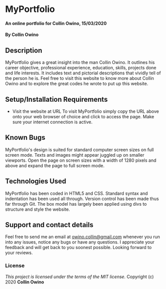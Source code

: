 # MyPortfolio
#### An online portfolio for Collin Owino, 15/03/2020
#### By **Collin Owino**
## Description
MyPortfolio gives a great insight into the man Collin Owino. It outlines his career objective, professional experience, education, skills, projects done and life interests. It includes text and pictorial descriptions that vividly tell of the person he is. Feel free to visit this website to know more about Collin Owino and to explore the great codes he wrote to put up this website.
## Setup/Installation Requirements
* Visit the website at URL
To visit MyPortfolio simply copy the URL above onto your web browser of choice and click to access the page. Make sure your internet connection is active.
## Known Bugs
MyPortfolio's design is suited for standard computer screen sizes on full screen mode. Texts and images might appear juggled up on smaller viewports. Open the page on screen sizes with a width of 1280 pixels and above and expand the page to full screen mode.
## Technologies Used
MyPortfolio has been coded in HTML5 and CSS. Standard syntax and indentation has been used all through. Version control has been made thus far through Git. The box model has largely been applied using divs to structure and style the website.
## Support and contact details
Feel free to send me an email at owino.collin@gmail.com whenever you run into any issues, notice any bugs or have any questions. I appreciate your feedback and will get back to you soonest possible. Looking forward to your reviews.
### License
*This project is licensed under the terms of the MIT license.*
Copyright (c) 2020 **Collin Owino**
